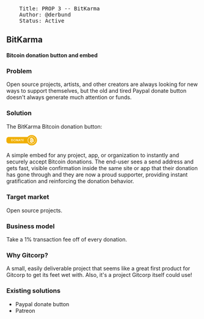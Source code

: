 <pre>
    Title: PROP 3 -- BitKarma
    Author: @derbund
    Status: Active
</pre>


## BitKarma

#### Bitcoin donation button and embed

### Problem

Open source projects, artists, and other creators are always looking for new
ways to support themselves, but the old and tired Paypal donate button doesn't
always generate much attention or funds.

### Solution

The BitKarma Bitcoin donation button:

<img width="80" src="prop-0003/bitkarma.png">

A simple embed for any project, app, or organization to instantly and securely
accept Bitcoin donations. The end-user sees a send address and gets fast,
visible confirmation inside the same site or app that their donation has gone
through and they are now a proud supporter, providing instant gratification and
reinforcing the donation behavior.

### Target market

Open source projects.

### Business model

Take a 1% transaction fee off of every donation.

### Why Gitcorp?

A small, easily deliverable project that seems like a great first product for
Gitcorp to get its feet wet with. Also, it's a project Gitcorp itself could use!

### Existing solutions

- Paypal donate button
- Patreon
